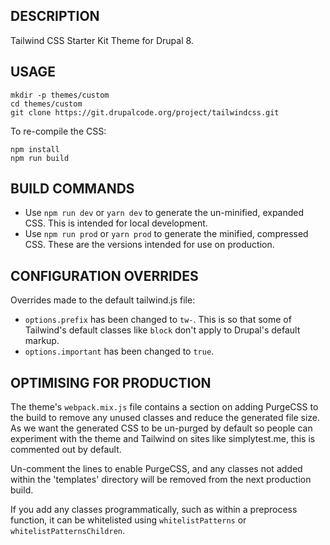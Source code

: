 DESCRIPTION
-----------

Tailwind CSS Starter Kit Theme for Drupal 8.

USAGE
-----

```
mkdir -p themes/custom
cd themes/custom
git clone https://git.drupalcode.org/project/tailwindcss.git
```

To re-compile the CSS:

```
npm install
npm run build
```

BUILD COMMANDS
--------------

- Use `npm run dev` or `yarn dev` to generate the un-minified, expanded CSS. This is intended for local development.
- Use `npm run prod` or `yarn prod` to generate the minified, compressed CSS. These are the versions intended for use on production.

CONFIGURATION OVERRIDES
-----------------------

Overrides made to the default tailwind.js file:

- `options.prefix` has been changed to `tw-`. This is so that some of
  Tailwind's default classes like `block` don't apply to Drupal's default
  markup.
- `options.important` has been changed to `true`.

OPTIMISING FOR PRODUCTION
-------------------------

The theme's `webpack.mix.js` file contains a section on adding PurgeCSS to the
build to remove any unused classes and reduce the generated file size. As we
want the generated CSS to be un-purged by default so people can experiment
with the theme and Tailwind on sites like simplytest.me, this is commented out
by default.

Un-comment the lines to enable PurgeCSS, and any classes not added within the
'templates' directory will be removed from the next production build.

If you add any classes programmatically, such as within a preprocess function,
it can be whitelisted using `whitelistPatterns` or `whitelistPatternsChildren`.
